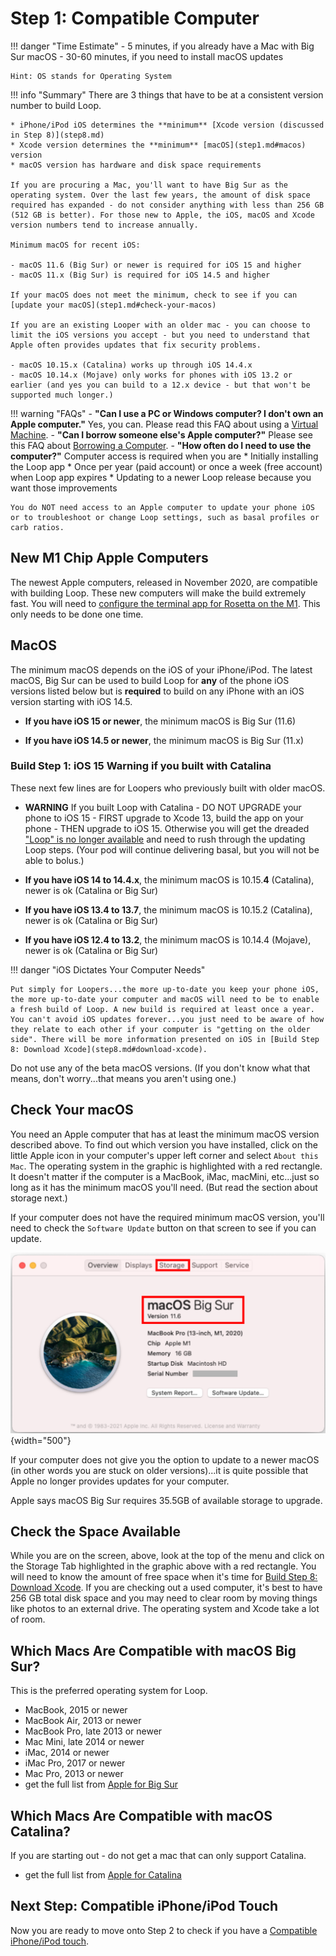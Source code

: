 # Step 1: Compatible Computer

!!! danger "Time Estimate"
    - 5 minutes, if you already have a Mac with Big Sur macOS
    - 30-60 minutes, if you need to install macOS updates

    Hint: OS stands for Operating System

!!! info "Summary"
    There are 3 things that have to be at a consistent version number to build Loop.

    * iPhone/iPod iOS determines the **minimum** [Xcode version (discussed in Step 8)](step8.md)
    * Xcode version determines the **minimum** [macOS](step1.md#macos) version
    * macOS version has hardware and disk space requirements

    If you are procuring a Mac, you'll want to have Big Sur as the operating system. Over the last few years, the amount of disk space required has expanded - do not consider anything with less than 256 GB (512 GB is better). For those new to Apple, the iOS, macOS and Xcode version numbers tend to increase annually.

    Minimum macOS for recent iOS:

    - macOS 11.6 (Big Sur) or newer is required for iOS 15 and higher
    - macOS 11.x (Big Sur) is required for iOS 14.5 and higher

    If your macOS does not meet the minimum, check to see if you can [update your macOS](step1.md#check-your-macos)

    If you are an existing Looper with an older mac - you can choose to limit the iOS versions you accept - but you need to understand that Apple often provides updates that fix security problems.

    - macOS 10.15.x (Catalina) works up through iOS 14.4.x
    - macOS 10.14.x (Mojave) only works for phones with iOS 13.2 or earlier (and yes you can build to a 12.x device - but that won't be supported much longer.)

!!! warning "FAQs"
    - **"Can I use a PC or Windows computer? I don't own an Apple computer."** Yes, you can. Please read this FAQ about using a [Virtual Machine](../faqs/FAQs.md#can-i-use-a-pc-or-windows-computer-to-build).
    - **"Can I borrow someone else's Apple computer?"** Please see this FAQ about [Borrowing a Computer](../faqs/FAQs.md#do-i-need-to-own-my-own-apple-computer).
    - **"How often do I need to use the computer?"** Computer access is required when you are
        * Initially installing the Loop app
        * Once per year (paid account) or once a week (free account) when Loop app expires
        * Updating to a newer Loop release because you want those improvements

    You do NOT need access to an Apple computer to update your phone iOS or to troubleshoot or change Loop settings, such as basal profiles or carb ratios.

## New M1 Chip Apple Computers

The newest Apple computers, released in November 2020, are compatible with building Loop. These new computers will make the build extremely fast. You will need to [configure the terminal app for Rosetta on the M1](step7.md#configure-terminal-app-for-rosetta-on-m1-computer). This only needs to be done one time.

## MacOS

The minimum macOS depends on the iOS of your iPhone/iPod. The latest macOS, Big Sur can be used to build Loop for **any** of the phone iOS versions listed below but is **required** to build on any iPhone with an iOS version starting with iOS 14.5.

* **If you have iOS 15 or newer**, the minimum macOS is Big Sur (11.6)

* **If you have iOS 14.5 or newer**, the minimum macOS is Big Sur (11.x)

### Build Step 1: iOS 15 Warning if you built with Catalina

These next few lines are for Loopers who previously built with older macOS.  

* **WARNING** If you built Loop with Catalina - DO NOT UPGRADE your phone to iOS 15 - FIRST upgrade to Xcode 13, build the app on your phone - THEN upgrade to iOS 15. Otherwise you will get the dreaded ["Loop" is no longer available](updating.md#loop-is-no-longer-available) and need to rush through the updating Loop steps.  (Your pod will continue delivering basal, but you will not be able to bolus.)

* **If you have iOS 14 to 14.4.x**, the minimum macOS is 10.15.**4** (Catalina), newer is ok (Catalina or Big Sur)

* **If you have iOS 13.4 to 13.7**, the minimum macOS is 10.15.2 (Catalina), newer is ok (Catalina or Big Sur)

* **If you have iOS 12.4 to 13.2**, the minimum macOS is 10.14.4 (Mojave), newer is ok (Catalina or Big Sur)


!!! danger "iOS Dictates Your Computer Needs"

    Put simply for Loopers...the more up-to-date you keep your phone iOS, the more up-to-date your computer and macOS will need to be to enable a fresh build of Loop. A new build is required at least once a year. You can't avoid iOS updates forever...you just need to be aware of how they relate to each other if your computer is "getting on the older side". There will be more information presented on iOS in [Build Step 8: Download Xcode](step8.md#download-xcode).

Do not use any of the beta macOS versions. (If you don't know what that means, don't worry...that means you aren't using one.)

## Check Your macOS

You need an Apple computer that has at least the minimum macOS version described above. To find out which version you have installed, click on the little Apple icon in your computer's upper left corner and select `About this Mac`. The operating system in the graphic is highlighted with a red rectangle. It doesn't matter if the computer is a MacBook, iMac, macMini, etc...just so long as it has the minimum macOS you'll need. (But read the section about storage next.)

If your computer does not have the required minimum macOS version, you'll need to check the `Software Update` button on that screen to see if you can update.

![image showing macOS and system details](img/macos.svg){width="500"}

If your computer does not give you the option to update to a newer macOS (in other words you are stuck on older versions)...it is quite possible that Apple no longer provides updates for your computer.

Apple says macOS Big Sur requires 35.5GB of available storage to upgrade.

## Check the Space Available

While you are on the screen, above, look at the top of the menu and click on the Storage Tab highlighted in the graphic above with a red rectangle.  You will need to know the amount of free space when it's time for [Build Step 8: Download Xcode](step8.md). If you are checking out a used computer, it's best to have 256 GB total disk space and you may need to clear room by moving things like photos to an external drive. The operating system and Xcode take a lot of room.

## Which Macs Are Compatible with macOS Big Sur?

This is the preferred operating system for Loop.

* MacBook, 2015 or newer
* MacBook Air, 2013 or newer
* MacBook Pro, late 2013 or newer
* Mac Mini, late 2014 or newer
* iMac, 2014 or newer
* iMac Pro, 2017 or newer
* Mac Pro, 2013 or newer
* get the full list from [Apple for Big Sur](https://support.apple.com/en-us/HT211238)


## Which Macs Are Compatible with macOS Catalina?

If you are starting out - do not get a mac that can only support Catalina.

* get the full list from [Apple for Catalina](https://support.apple.com/en-us/HT210222)

## Next Step: Compatible iPhone/iPod Touch

Now you are ready to move onto Step 2 to check if you have a [Compatible iPhone/iPod touch](step2.md).

